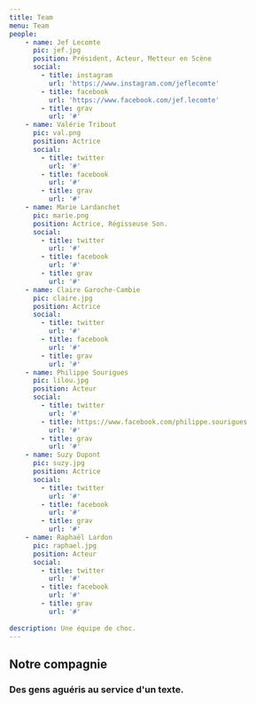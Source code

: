 ```yaml
---
title: Team
menu: Team
people:
    - name: Jef Lecomte
      pic: jef.jpg
      position: Président, Acteur, Metteur en Scène
      social:
        - title: instagram
          url: 'https://www.instagram.com/jeflecomte'
        - title: facebook
          url: 'https://www.facebook.com/jef.lecomte'
        - title: grav
          url: '#'
    - name: Valérie Tribout
      pic: val.png
      position: Actrice
      social:
        - title: twitter
          url: '#'
        - title: facebook
          url: '#'
        - title: grav
          url: '#'
    - name: Marie Lardanchet
      pic: marie.png
      position: Actrice, Régisseuse Son.
      social:
        - title: twitter
          url: '#'
        - title: facebook
          url: '#'
        - title: grav
          url: '#'
    - name: Claire Garoche-Cambie
      pic: claire.jpg
      position: Actrice
      social:
        - title: twitter
          url: '#'
        - title: facebook
          url: '#'
        - title: grav
          url: '#'
    - name: Philippe Sourigues
      pic: lilou.jpg
      position: Acteur
      social:
        - title: twitter
          url: '#'
        - title: https://www.facebook.com/philippe.sourigues
          url: '#'
        - title: grav
          url: '#'
    - name: Suzy Dupont
      pic: suzy.jpg
      position: Actrice
      social:
        - title: twitter
          url: '#'
        - title: facebook
          url: '#'
        - title: grav
          url: '#'
    - name: Raphaël Lardon
      pic: raphael.jpg
      position: Acteur
      social:
        - title: twitter
          url: '#'
        - title: facebook
          url: '#'
        - title: grav
          url: '#'
    
description: Une équipe de choc.        
---
```


## Notre compagnie
### Des gens aguéris au service d'un texte.
